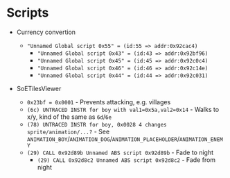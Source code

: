 # Scripts

- Currency convertion
  - ``"Unnamed Global script 0x55" = (id:55 => addr:0x92cac4)``
    - ``"Unnamed Global script 0x43" = (id:43 => addr:0x92bf96)``
    - ``"Unnamed Global script 0x45" = (id:45 => addr:0x92c0c4)``
    - ``"Unnamed Global script 0x46" = (id:46 => addr:0x92c14e)``
    - ``"Unnamed Global script 0x44" = (id:44 => addr:0x92c031)``

- SoETilesViewer
  - ``0x23bf = 0x0001`` - Prevents attacking, e.g. villages
  - ``(6c) UNTRACED INSTR for boy with val1=0x5a,val2=0x14`` - Walks to x/y, kind of the same as ``6d``/``6e``
  - ``(78) UNTRACED INSTR for boy, 0x0028 4 changes sprite/animation/...?`` - See ``ANIMATION_BOY``/``ANIMATION_DOG``/``ANIMATION_PLACEHOLDER``/``ANIMATION_ENEMY``
  - ``(29) CALL 0x92d89b Unnamed ABS script 0x92d89b`` - Fade to night
    - ``(29) CALL 0x92d8c2 Unnamed ABS script 0x92d8c2`` - Fade from night